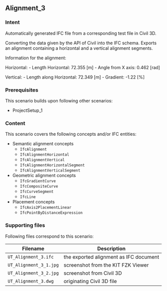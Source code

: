 
## Alignment_3

### Intent

Automatically generated IFC file from a corresponding test file in Civil 3D. 

Converting the data given by the API of Civil into the IFC schema. Exports an 
alignment containing a horizontal and a vertical alignment segments.

Information for the alignment:

Horizontal:
	- Length Horizontal: 72.355 [m]
	- Angle from X axis: 0.462 [rad]

Vertical:
	- Length along Horizontal: 72.349 [m]
	- Gradient: -1.22 [%]


### Prerequisites

This scenario builds upon following other scenarios:
- ProjectSetup_1



### Content

This scenario covers the following concepts and/or IFC entities:
- Semantic alignment concepts
	- `IfcAlignment`
	- `IfcAlignmentHorizontal`
	- `IfcAlignmentVertical`
	- `IfcAlignmentHorizontalSegment`
	- `IfcAlignmentVerticalSegment`
- Geometric alignment concepts
	- `IfcGradientCurve`
	- `IfcCompositeCurve`
	- `IfcCurveSegment`
	- `IfcLine`
- Placement concepts
	- `IfcAxis2PlacementLinear`
	- `IfcPointByDistanceExpression`

### Supporting files

Following files correspond to this scenario:

| Filename                          | Description                               |
|-----------------------------------|-------------------------------------------|
| `UT_Alignment_3.ifc`              | the exported alignment as IFC document    |
| `UT_Alignment_3_1.jpg`			| screenshot from the KIT FZK Viewer		|
| `UT_Alignment_3_2.jpg`			| screenshot from Civil 3D             		|
| `UT_Alignment_3.dwg`	    		| originating Civil 3D file					|

